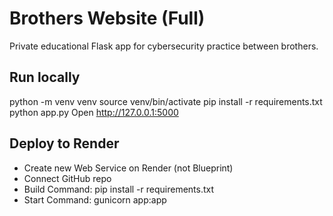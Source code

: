 
# Brothers Website (Full)
Private educational Flask app for cybersecurity practice between brothers.

## Run locally
python -m venv venv
source venv/bin/activate
pip install -r requirements.txt
python app.py
Open http://127.0.0.1:5000

## Deploy to Render
- Create new Web Service on Render (not Blueprint)
- Connect GitHub repo
- Build Command: pip install -r requirements.txt
- Start Command: gunicorn app:app
